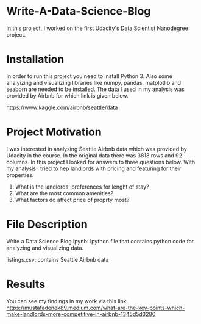 # Write-A-Data-Science-Blog

In this project, I worked on the first Udacity's Data Scientist Nanodegree project.

# Installation

In order to run this project you need to install Python 3. Also some analyizing and visualizing libraries like numpy, pandas, matplotlib and seaborn are needed to be installed. The data I used in my analysis was provided by Airbnb for which link is given below.

https://www.kaggle.com/airbnb/seattle/data

# Project Motivation

I was interested in analysing Seattle Airbnb data which was provided by Udacity in the course. In the original data there was 3818 rows and 92 columns. In this project I looked for answers to three questions below. With my analysis I tried to hep landlords with pricing and featuring for their properties.

1. What is the landlords' preferences for lenght of stay?
2. What are the most common amenities?
3. What factors do affect price of proprty most?

# File Description

Write a Data Science Blog.ipynb: Ipython file that contains python code for analyzing and visualizing data.

listings.csv: contains Seattle Airbnb data

# Results

You can see my findings in my work via this link. https://mustafadenek89.medium.com/what-are-the-key-points-which-make-landlords-more-competitive-in-airbnb-1345d5d3280

